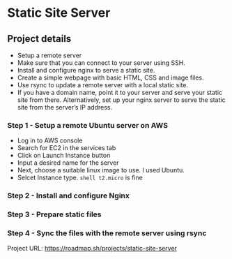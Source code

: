 # Static Site Server

## Project details

- Setup a remote server
- Make sure that you can connect to your server using SSH.
- Install and configure nginx to serve a static site.
- Create a simple webpage with basic HTML, CSS and image files.
- Use rsync to update a remote server with a local static site.
- If you have a domain name, point it to your server and serve your static site from there. Alternatively, set up your nginx server to serve the static site from the server’s IP address.

### Step 1 - Setup a remote Ubuntu server on AWS

- Log in to AWS console
- Search for EC2 in the services tab
- Click on Launch Instance button
- Input a desired name for the server
- Next, choose a suitable linux image to use. I used Ubuntu.
- Selcet Instance type. `shell t2.micro` is fine

### Step 2 - Install and configure Nginx

### Step 3 - Prepare static files

### Step 4 - Sync the files with the remote server using rsync

Project URL: <https://roadmap.sh/projects/static-site-server>
